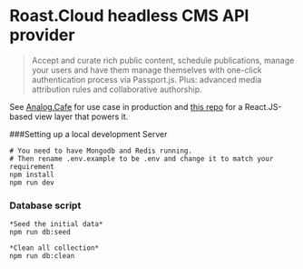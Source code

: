 # Roast.Cloud headless CMS API provider
> Accept and curate rich public content, schedule publications, manage your users and have them manage themselves with one-click authentication process via Passport.js. Plus: advanced media attribution rules and collaborative authorship.

See [Analog.Cafe](https://www.analog.cafe) for use case in production and [this repo](github.com/dmitrizzle/Analog.Cafe) for a React.JS-based view layer that powers it.


###Setting up a local development Server
```
# You need to have Mongodb and Redis running.
# Then rename .env.example to be .env and change it to match your requirement
npm install
npm run dev
```

### Database script
```
*Seed the initial data*
npm run db:seed

*Clean all collection*
npm run db:clean
```
